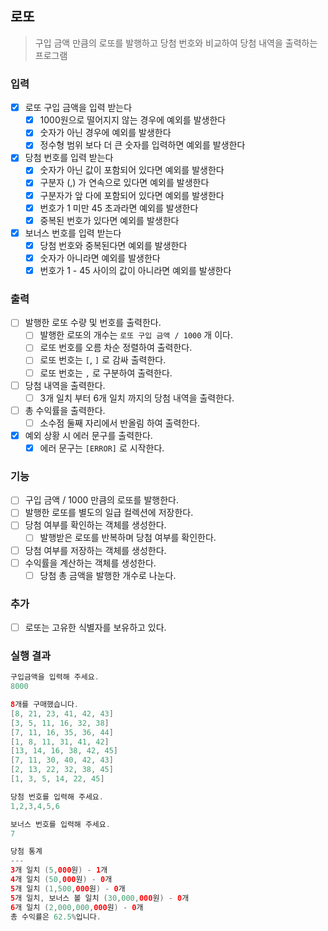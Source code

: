 ## 로또
> 구입 금액 만큼의 로또를 발행하고 당첨 번호와 비교하여 당첨 내역을 출력하는 프로그램 

### 입력
- [x] 로또 구입 금액을 입력 받는다
  - [x] 1000원으로 떨어지지 않는 경우에 예외를 발생한다
  - [x] 숫자가 아닌 경우에 예외를 발생한다
  - [x] 정수형 범위 보다 더 큰 숫자를 입력하면 예외를 발생한다
- [x] 당첨 번호를 입력 받는다
  - [x] 숫자가 아닌 값이 포함되어 있다면 예외를 발생한다
  - [x] 구분자 (,) 가 연속으로 있다면 예외를 발생한다 
  - [x] 구분자가 앞 다에 포함되어 있다면 예외를 발생한다
  - [x] 번호가 1 미만 45 초과라면 예외를 발생한다
  - [x] 중복된 번호가 있다면 예외를 발생한다
- [x] 보너스 번호를 입력 받는다
  - [x] 당첨 번호와 중복된다면 예외를 발생한다 
  - [x] 숫자가 아니라면 예외를 발생한다
  - [x] 번호가 1 - 45 사이의 값이 아니라면 예외를 발생한다

### 출력
- [ ] 발행한 로또 수량 및 번호를 출력한다. 
  - [ ] 발행한 로또의 개수는 `로또 구입 금액 / 1000` 개 이다.
  - [ ] 로또 번호를 오름 차순 정렬하여 출력한다. 
  - [ ] 로또 번호는 `[`, `]` 로 감싸 출력한다. 
  - [ ] 로또 번호는 `,` 로 구분하여 출력한다.
- [ ] 당첨 내역을 출력한다.
  - [ ] 3개 일치 부터 6개 일치 까지의 당첨 내역을 출력한다.
- [ ] 총 수익률을 출력한다.
  - [ ] 소수점 둘째 자리에서 반올림 하여 출력한다. 
- [x] 예외 상황 시 에러 문구를 출력한다.
  - [x] 에러 문구는 `[ERROR]` 로 시작한다.

### 기능 
- [ ] 구입 금액 / 1000 만큼의 로또를 발행한다.
- [ ] 발행한 로또를 별도의 일급 컬렉션에 저장한다.
- [ ] 당첨 여부를 확인하는 객체를 생성한다. 
  - [ ] 발행받은 로또를 반복하며 당첨 여부를 확인한다. 
- [ ] 당첨 여부를 저장하는 객체를 생성한다. 
- [ ] 수익률을 계산하는 객체를 생성한다.
  - [ ] 당첨 총 금액을 발행한 개수로 나눈다.

### 추가 
- [ ] 로또는 고유한 식별자를 보유하고 있다.

### 실행 결과
```java
구입금액을 입력해 주세요.
8000

8개를 구매했습니다.
[8, 21, 23, 41, 42, 43] 
[3, 5, 11, 16, 32, 38] 
[7, 11, 16, 35, 36, 44] 
[1, 8, 11, 31, 41, 42] 
[13, 14, 16, 38, 42, 45] 
[7, 11, 30, 40, 42, 43] 
[2, 13, 22, 32, 38, 45] 
[1, 3, 5, 14, 22, 45]

당첨 번호를 입력해 주세요.
1,2,3,4,5,6

보너스 번호를 입력해 주세요.
7

당첨 통계
---
3개 일치 (5,000원) - 1개
4개 일치 (50,000원) - 0개
5개 일치 (1,500,000원) - 0개
5개 일치, 보너스 볼 일치 (30,000,000원) - 0개
6개 일치 (2,000,000,000원) - 0개
총 수익률은 62.5%입니다.
```